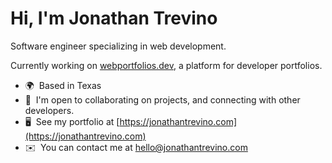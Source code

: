 Hi, I'm Jonathan Trevino
=================================

Software engineer specializing in web development. 

Currently working on [webportfolios.dev](https://wwww.webportfolios.dev), a platform for developer portfolios. 

* 🌍  Based in Texas
* 🤝  I'm open to collaborating on projects, and connecting with other developers.
* 🖥️  See my portfolio at [https://jonathantrevino.com](https://jonathantrevino.com)
* ✉️  You can contact me at [hello@jonathantrevino.com](mailto:hello@jonathantrevino.com)
